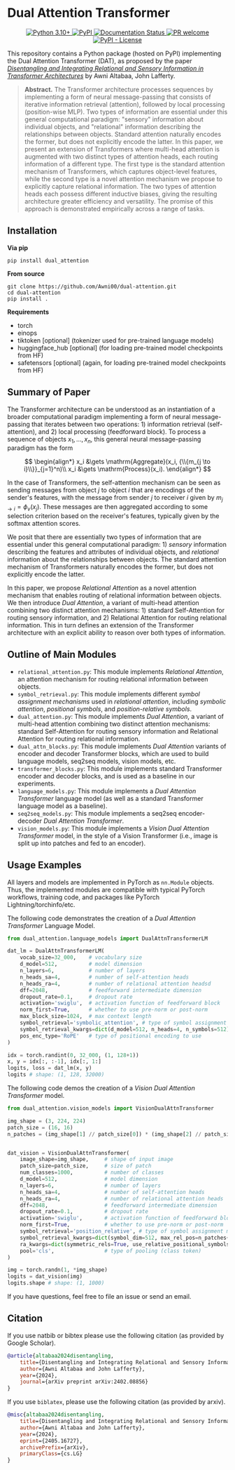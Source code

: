 # Dual Attention Transformer

<p align='center'>
    <a href='https://www.python.org/downloads/release'>
  	    <img alt="Python 3.10+" src='https://img.shields.io/badge/python-3.10+-blue.svg'/>
    </a>
    <a href="https://pypi.org/project/dual-attention/">
        <img alt="PyPI" src="https://img.shields.io/pypi/v/dual-attention" alt="PyPI version">
    </a>
    <a href='https://neurol.readthedocs.io/en/latest/?badge=latest'>
        <img src='https://readthedocs.org/projects/dual-attention/badge/?version=latest' alt='Documentation Status' />
    </a>
    <a href=https://git-scm.com/book/en/v2/GitHub-Contributing-to-a-Project>
        <img alt='PR welcome' src='https://img.shields.io/badge/PR-Welcome-%23FF8300.svg?'/>
    </a>
    <a href='https://github.com/Awni00/dual-attention/blob/main/LICENSE'>
        <img alt="PyPI - License" src="https://img.shields.io/pypi/l/dual-attention"/>
    </a>
</p>

This repository contains a Python package (hosted on PyPI) implementing the Dual Attention Transformer (DAT), as proposed by the paper [*Disentangling and Integrating Relational and Sensory Information in Transformer Architectures*](https://arxiv.org/abs/2405.16727) by Awni Altabaa, John Lafferty.

> **Abstract.** The Transformer architecture processes sequences by implementing a form of neural message-passing that consists of iterative information retrieval (attention), followed by local processing (position-wise MLP). Two types of information are essential under this general computational paradigm: "sensory" information about individual objects, and "relational" information describing the relationships between objects. Standard attention naturally encodes the former, but does not explicitly encode the latter. In this paper, we present an extension of Transformers where multi-head attention is augmented with two distinct types of attention heads, each routing information of a different type. The first type is the standard attention mechanism of Transformers, which captures object-level features, while the second type is a novel attention mechanism we propose to explicitly capture relational information. The two types of attention heads each possess different inductive biases, giving the resulting architecture greater efficiency and versatility. The promise of this approach is demonstrated empirically across a range of tasks.

## Installation

**Via pip**
```
pip install dual_attention
```

**From source**
```
git clone https://github.com/Awni00/dual-attention.git
cd dual-attention
pip install .
```

**Requirements**

- torch
- einops
- tiktoken [optional] (tokenizer used for pre-trained language models)
- huggingface_hub [optional] (for loading pre-trained model checkpoints from HF)
- safetensors [optional] (again, for loading pre-trained model checkpoints from HF)


## Summary of Paper

The Transformer architecture can be understood as an instantiation of a broader computational paradigm implementing a form of neural message-passing that iterates between two operations: 1) information retrieval (self-attention), and 2) local processing (feedforward block). To process a sequence of objects $x_1, \ldots, x_n$, this general neural message-passing paradigm has the form

$$
\begin{align*}
x_i &\gets \mathrm{Aggregate}(x_i, {\\{m_{j \to i}\\}}_{j=1}^n)\\
x_i &\gets \mathrm{Process}(x_i).
\end{align*}
$$

In the case of Transformers, the self-attention mechanism can be seen as sending messages from object $j$ to object $i$ that are encodings of the sender's features, with the message from sender $j$ to receiver $i$ given by $m_{j \to i} = \phi_v(x_j)$. These messages are then aggregated according to some selection criterion based on the receiver's features, typically given by the softmax attention scores.

We posit that there are essentially two types of information that are essential under this general computational paradigm: 1) *sensory* information describing the features and attributes of individual objects, and *relational* information about the relationships between objects. The standard attention mechanism of Transformers naturally encodes the former, but does not explicitly encode the latter.

In this paper, we propose *Relational Attention* as a novel attention mechanism that enables routing of relational information between objects. We then introduce *Dual Attention*, a variant of multi-head attention combining two distinct attention mechanisms: 1) standard Self-Attention for routing sensory information, and 2) Relational Attention for routing relational information. This in turn defines an extension of the Transformer architecture with an explicit ability to reason over both types of information.

## Outline of Main Modules

- `relational_attention.py`: This module implements *Relational Attention*, an attention mechanism for routing relational information between objects.
- `symbol_retrieval.py`: This module implements different *symbol assignment mechanisms* used in *relational attention*, including *symbolic attention*, *positional symbols*, and *position-relative symbols*.
- `dual_attention.py`: This module implements *Dual Attention*, a variant of multi-head attention combining two distinct attention mechanisms: standard Self-Attention for routing sensory information and Relational Attention for routing relational information.
- `dual_attn_blocks.py`: This module implements *Dual Attention* variants of encoder and decoder Transformer blocks, which are used to build language models, seq2seq models, vision models, etc.
- `transformer_blocks.py`: This module implements standard Transformer encoder and decoder blocks, and is used as a baseline in our experiments.
- `language_models.py`: This module implements a *Dual Attention Transformer* language model (as well as a standard Transformer language model as a baseline).
- `seq2seq_models.py`: This module implements a seq2seq encoder-decoder *Dual Attention Transformer*.
- `vision_models.py`: This module implements a *Vision Dual Attention Transformer* model, in the style of a Vision Transformer (i.e., image is split up into patches and fed to an encoder).


## Usage Examples

All layers and models are implemented in PyTorch as `nn.Module` objects. Thus, the implemented modules are compatible with typical PyTorch workflows, training code, and packages like PyTorch Lightning/torchinfo/etc.

The following code demonstrates the creation of a *Dual Attention Transformer* Language Model.

```python
from dual_attention.language_models import DualAttnTransformerLM

dat_lm = DualAttnTransformerLM(
    vocab_size=32_000,    # vocabulary size
    d_model=512,          # model dimension
    n_layers=6,           # number of layers
    n_heads_sa=4,         # number of self-attention heads
    n_heads_ra=4,         # number of relational attention headsd
    dff=2048,             # feedforward intermediate dimension
    dropout_rate=0.1,     # dropout rate
    activation='swiglu',  # activation function of feedforward block
    norm_first=True,      # whether to use pre-norm or post-norm
    max_block_size=1024,  # max context length
    symbol_retrieval='symbolic_attention', # type of symbol assignment mechanism
    symbol_retrieval_kwargs=dict(d_model=512, n_heads=4, n_symbols=512),
    pos_enc_type='RoPE'   # type of positional encoding to use
)

idx = torch.randint(0, 32_000, (1, 128+1))
x, y = idx[:, :-1], idx[:, 1:]
logits, loss = dat_lm(x, y)
logits # shape: (1, 128, 32000)
```

The following code demos the creation of a *Vision Dual Attention Transformer* model.

```python
from dual_attention.vision_models import VisionDualAttnTransformer

img_shape = (3, 224, 224)
patch_size = (16, 16)
n_patches = (img_shape[1] // patch_size[0]) * (img_shape[2] // patch_size[1])


dat_vision = VisionDualAttnTransformer(
    image_shape=img_shape,     # shape of input image
    patch_size=patch_size,     # size of patch
    num_classes=1000,          # number of classes
    d_model=512,               # model dimension
    n_layers=6,                # number of layers
    n_heads_sa=4,              # number of self-attention heads
    n_heads_ra=4,              # number of relational attention heads
    dff=2048,                  # feedforward intermediate dimension
    dropout_rate=0.1,          # dropout rate
    activation='swiglu',       # activation function of feedforward block
    norm_first=True,           # whether to use pre-norm or post-norm
    symbol_retrieval='position_relative', # type of symbol assignment mechanism
    symbol_retrieval_kwargs=dict(symbol_dim=512, max_rel_pos=n_patches+1),
    ra_kwargs=dict(symmetric_rels=True, use_relative_positional_symbols=True),
    pool='cls',                # type of pooling (class token)
)

img = torch.randn(1, *img_shape)
logits = dat_vision(img)
logits.shape # shape: (1, 1000)
```

If you have questions, feel free to file an issue or send an email.

## Citation

If you use natbib or bibtex please use the following citation (as provided by Google Scholar).
```bibtex
@article{altabaa2024disentangling,
    title={Disentangling and Integrating Relational and Sensory Information in Transformer Architectures},
    author={Awni Altabaa and John Lafferty},
    year={2024},
    journal={arXiv preprint arXiv:2402.08856}
}
```

If you use `biblatex`, please use the following citation (as provided by arxiv).
```bibtex
@misc{altabaa2024disentangling,
    title={Disentangling and Integrating Relational and Sensory Information in Transformer Architectures},
    author={Awni Altabaa and John Lafferty},
    year={2024},
    eprint={2405.16727},
    archivePrefix={arXiv},
    primaryClass={cs.LG}
}
```
